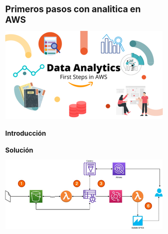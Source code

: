 # Primeros pasos con analitica en AWS

![Portada](imagen/cover.png)

## Introducción




## Solución

![fase1](imagen/fase1.jpg)


